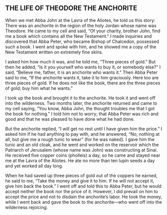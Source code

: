 ## THE LIFE OF THEODORE THE ANCHORITE 

When we met Abba John at the Lavra of the Aliotes, he told us this story: There was an anchorite in the region of the holy Jordan whose name was Theodore. He came to my cell and said, “Of your charity, brother John, find me a book which contains all the New Testament.” I made inquiries and discovered that Abba Peter, who became Bishop of Chalcedon, possessed such a book. I went and spoke with him, and he showed me a copy of the New Testament written on extremely fine skins. 

I asked him how much it was, and he told me, “Three pieces of gold.” But then he added, “Is it you yourself who wants to buy it, or somebody else?” I said, “Believe me, father, it is an anchorite who wants it.” Then Abba Peter said to me, “If the anchorite wants it, take it to him graciously. Here too are three pieces of gold. If he does not like the book, there are the three pieces of gold; buy him what he wants.” 

I took up the book and brought it to the anchorite. He took it and went off into the wilderness. Two months later, the anchorite returned and came to my cell saying, “You know, Abba John, the thought troubles me that I got the book for nothing.” I told him not to worry; that Abba Peter was rich and good and that he was pleased to have done what he had done. 

But the anchorite replied, “I will get no rest until I have given him the price.” I asked him if he had anything to pay with, and he answered, “No, nothing at all, but give me a rough tunic to wear” (for he was naked). I gave him the tunic and an old cloak, and he went and worked on the reservoir which the Patriarch of Jerusalem (whose name was John) was constructing at Sinai. He received five copper coins (pholleis) a day, so he came and stayed near me at the Lavra of the Aliotes. He ate no more than ten lupin seeds a day and yet worked all day long. 

When he had saved up three pieces of gold out of the coppers he earned, he said to me, “Take the money and give it to him. If he will not accept it, give him back the book.” I went off and told this to Abba Peter, but he would accept neither the book nor the price of it. However, I did prevail on him to accept the price and not to disdain the anchorite’s labor. He took the money, while I went back and gave the book to the anchorite—who went off into the wilderness rejoicing.

